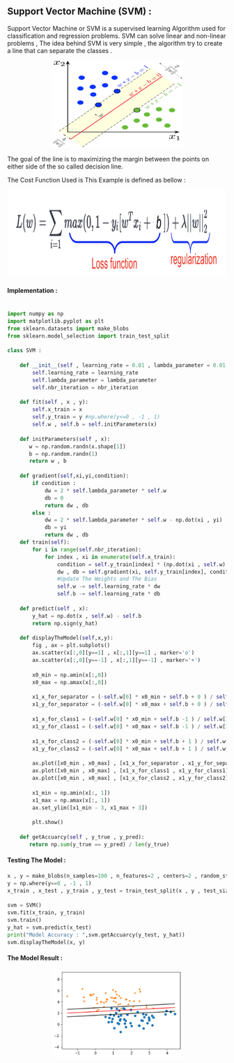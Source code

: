 ## Support Vector Machine (SVM) :

Support Vector Machine or SVM is a supervised learning Algorithm used for classification and regression problems. 
SVM can solve linear and non-linear problems , The idea behind SVM is very simple , the algorithm try to create a line that can separate the classes .

<div align="center" >
<img src="../resources/svm.png" width="300" height="200">
</div>

The goal of the line is to maximizing the margin between the points on either side of the so called decision line.

The Cost Function Used is This Example is defined  as bellow :

<div align="center" >
<img src="../resources/SVMCost.png" width="500" height="200">
</div>

#### Implementation :

```python 

import numpy as np
import matplotlib.pyplot as plt
from sklearn.datasets import make_blobs
from sklearn.model_selection import train_test_split

class SVM :
    
    def __init__(self , learning_rate = 0.01 , lambda_parameter = 0.01 , nbr_iteration = 1000):
        self.learning_rate = learning_rate
        self.lambda_parameter = lambda_parameter
        self.nbr_iteration = nbr_iteration
    
    def fit(self , x , y):
        self.x_train = x
        self.y_train = y #np.where(y<=0 , -1 , 1)
        self.w , self.b = self.initParameters(x)
   
    def initParameters(self , x):
       w = np.random.randn(x.shape[1])
       b = np.random.randn(1)
       return w , b
   
    def gradient(self,xi,yi,condition):
        if condition :
            dw = 2 * self.lambda_parameter * self.w
            db = 0
            return dw , db
        else :
            dw = 2 * self.lambda_parameter * self.w - np.dot(xi , yi)
            db = yi
            return dw , db
    def train(self):
        for i in range(self.nbr_iteration):
            for index , xi in enumerate(self.x_train):
                condition = self.y_train[index] * (np.dot(xi , self.w) - self.b ) >= 1
                dw , db = self.gradient(xi, self.y_train[index], condition)
                #Update The Weights and The Bias
                self.w -= self.learning_rate * dw
                self.b -= self.learning_rate * db
    
    def predict(self , x):
        y_hat = np.dot(x , self.w) - self.b
        return np.sign(y_hat)

    def displayTheModel(self,x,y):
        fig , ax = plt.subplots()
        ax.scatter(x[:,0][y==1] , x[:,1][y==1] , marker='o')
        ax.scatter(x[:,0][y==-1] , x[:,1][y==-1] , marker='+')
        
        x0_min = np.amin(x[:,0])
        x0_max = np.amax(x[:,0])
        
        x1_x_for_separator = (-self.w[0] * x0_min + self.b + 0 ) / self.w[1]
        x1_y_for_separator = (-self.w[0] * x0_max + self.b + 0 ) / self.w[1]

        x1_x_for_class1 = (-self.w[0] * x0_min + self.b -1 ) / self.w[1]
        x1_y_for_class1 = (-self.w[0] * x0_max + self.b -1 ) / self.w[1]

        x1_x_for_class2 = (-self.w[0] * x0_min + self.b + 1 ) / self.w[1]
        x1_y_for_class2 = (-self.w[0] * x0_max + self.b + 1 ) / self.w[1]
        
        ax.plot([x0_min , x0_max] , [x1_x_for_separator , x1_y_for_separator] , "red")
        ax.plot([x0_min , x0_max] , [x1_x_for_class1 , x1_y_for_class1] , "black")
        ax.plot([x0_min , x0_max] , [x1_x_for_class2 , x1_y_for_class2] , "black")
        
        x1_min = np.amin(x[:, 1])
        x1_max = np.amax(x[:, 1])
        ax.set_ylim([x1_min - 3, x1_max + 3])
        
        plt.show()
        
    def getAccuarcy(self , y_true , y_pred):
       return np.sum(y_true == y_pred) / len(y_true)

```

#### Testing The Model :

```python
x , y = make_blobs(n_samples=100 , n_features=2 , centers=2 , random_state=0)
y = np.where(y==0 , -1 , 1)
x_train , x_test , y_train , y_test = train_test_split(x , y , test_size=0.25)   
    
svm = SVM()
svm.fit(x_train, y_train)
svm.train()
y_hat = svm.predict(x_test)
print("Model Accuracy : ",svm.getAccuarcy(y_test, y_hat))
svm.displayTheModel(x, y)

```

#### The Model Result :

<div align="center" >
<img src="../resources/SVMresult.png" width="300" height="200">
</div>